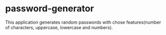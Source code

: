 # password-generator

This application generates random passwords with chose features(number of characters, uppercase, lowercase and numbers).

